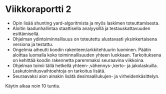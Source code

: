 # Viikkoraportti 2

- Opin lisää shunting yard-algoritmista ja myös laskimen toteuttamisesta.
- Aloitin laadunhallintaa staattisella analyysillä ja testauskattavuuden esittämisellä.
- Ohjelman ydintoiminnallisuus on toteutettu alustavasti yksinkertaisena versiona ja testattu.
- Ongelmia aiheutti koodin rakenteen/arkkitehtuurin luominen. Päätin aloittaa luomalla koko toiminnallisuuden yhteen luokkaan. Tarkoituksena on kehittää koodin rakennetta paremmaksi seuraavina viikkoina. 
- Ohjelman toimii tällä hetkellä yhteen-,vähennys-,kerto- ja jakolaskuilla. Laskutoimitusvaihtoehtoja on tarkoitus lisätä.
- Seuraavaksi aion ainakin lisätä desimaalilukujen- ja virheidenkäsittelyn.

Käytin aikaa noin 10 tuntia.